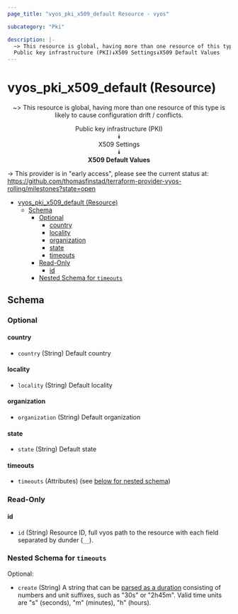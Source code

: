 ```yaml
---
page_title: "vyos_pki_x509_default Resource - vyos"

subcategory: "Pki"

description: |-
  ~> This resource is global, having more than one resource of this type is likely to cause configuration drift / conflicts.
  Public key infrastructure (PKI)⯯X509 Settings⯯X509 Default Values
---
```


# vyos_pki_x509_default (Resource)
<center>

~> This resource is global, having more than one resource of this type is likely to cause configuration drift / conflicts.

Public key infrastructure (PKI)  
⯯  
X509 Settings  
⯯  
**X509 Default Values**


</center>

-> This provider is in "early access", please see the current status at: https://github.com/thomasfinstad/terraform-provider-vyos-rolling/milestones?state=open

<!--TOC-->

- [vyos_pki_x509_default (Resource)](#vyos_pki_x509_default-resource)
  - [Schema](#schema)
    - [Optional](#optional)
      - [country](#country)
      - [locality](#locality)
      - [organization](#organization)
      - [state](#state)
      - [timeouts](#timeouts)
    - [Read-Only](#read-only)
      - [id](#id)
    - [Nested Schema for `timeouts`](#nested-schema-for-timeouts)

<!--TOC-->

<!-- schema generated by tfplugindocs -->
## Schema

### Optional

#### country
- `country` (String) Default country
#### locality
- `locality` (String) Default locality
#### organization
- `organization` (String) Default organization
#### state
- `state` (String) Default state
#### timeouts
- `timeouts` (Attributes) (see [below for nested schema](#nestedatt--timeouts))

### Read-Only

#### id
- `id` (String) Resource ID, full vyos path to the resource with each field separated by dunder (`__`).

<a id="nestedatt--timeouts"></a>
### Nested Schema for `timeouts`

Optional:

- `create` (String) A string that can be [parsed as a duration](https://pkg.go.dev/time#ParseDuration) consisting of numbers and unit suffixes, such as &#34;30s&#34; or &#34;2h45m&#34;. Valid time units are &#34;s&#34; (seconds), &#34;m&#34; (minutes), &#34;h&#34; (hours).
